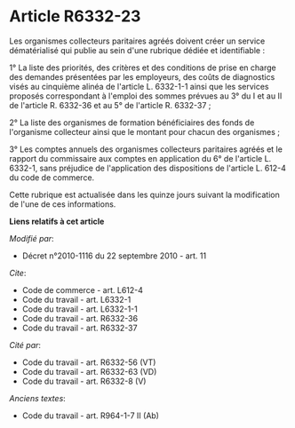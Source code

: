 # Article R6332-23

Les organismes collecteurs paritaires agréés doivent créer un service dématérialisé qui publie au sein d'une rubrique dédiée
et identifiable : 

1° La liste des priorités, des critères et des conditions de prise en charge des demandes présentées par les employeurs, des
coûts de diagnostics visés au cinquième alinéa de l'article L. 6332-1-1 ainsi que les services proposés correspondant à
l'emploi des sommes prévues au 3° du I et au II de l'article R. 6332-36 et au 5° de l'article R. 6332-37 ; 

2° La liste des organismes de formation bénéficiaires des fonds de l'organisme collecteur ainsi que le montant pour chacun
des organismes ; 

3° Les comptes annuels des organismes collecteurs paritaires agréés et le rapport du commissaire aux comptes en application
du 6° de l'article L. 6332-1, sans préjudice de l'application des dispositions de l'article L. 612-4 du code de commerce. 

Cette rubrique est actualisée dans les quinze jours suivant la modification de l'une de ces informations.

**Liens relatifs à cet article**

_Modifié par_:

  - Décret n°2010-1116 du 22 septembre 2010 - art. 11

_Cite_:

  - Code de commerce - art. L612-4
  - Code du travail - art. L6332-1
  - Code du travail - art. L6332-1-1
  - Code du travail - art. R6332-36
  - Code du travail - art. R6332-37

_Cité par_:

  - Code du travail - art. R6332-56 (VT)
  - Code du travail - art. R6332-63 (VD)
  - Code du travail - art. R6332-8 (V)

_Anciens textes_:

  - Code du travail - art. R964-1-7 II (Ab)
